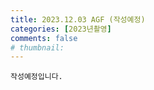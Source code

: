 ```yaml
---
title: 2023.12.03 AGF (작성예정)
categories: [2023년촬영]
comments: false
# thumbnail: 
---
```


`작성예정입니다.`